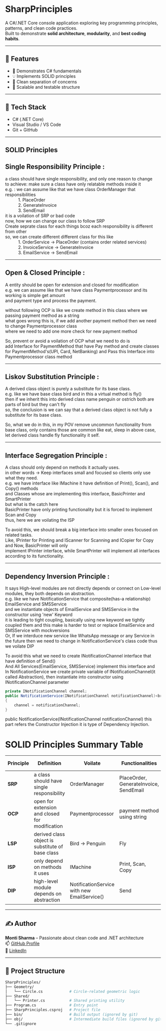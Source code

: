 # SharpPrinciples

A C#/.NET Core console application exploring key programming principles, patterns, and clean code practices.  
Built to demonstrate **solid architecture**, **modularity**, and **best coding habits**.

---

## 🚀 Features

- 📌 Demonstrates C# fundamentals
- 💡 Implements SOLID principles
- 🔁 Clean separation of concerns
- 🧪 Scalable and testable structure

---

## 🧱 Tech Stack

- C# (.NET Core)
- Visual Studio / VS Code
- Git + GitHub

---
## **SOLID Principles**

## Single Responsibility Principle : 
a class should have single responsibility, and only one reason to change  
to achieve: make sure a class have only relatable methods inside it  
e.g. : we can assume like that we have class OrderManager that responsibilities  
   1. PlaceOrder  
   2. GenerateInvoice  
   3. SendEmail  
it is a voilation of SRP or bad code  
now, how we can change our class to follow SRP  
Create seprate class for each things bcoz each responsibility is different from other  
so, we can create different different class for this like  
   1. OrderService -> PlaceOrder (contains order related services)  
   2. InvoiceService -> GenerateInvoice  
   3. EmailService -> SendEmail  

---

## Open & Closed Principle : 
A entity should be open for extension and closed for modification  
e.g. we can assume like that we have class Paymentprocessor and its working is simple get amount  
and payment type and process the payment.  

without following OCP is like we create method in this class where we passing payment method as a string  
what goes wrong this is, if we add another payment method then we need to change Paymentprocessor class  
where we need to add one more check for new payment method  

So, prevent or avoid a voilation of OCP what we need to do is  
add Interface for PaymentMethod that have Pay method and create classes for PaymentMethod's(UPI, Card, NetBanking) and Pass this Interface into Paymentprocessor class method  

---

## Liskov Substitution Principle : 
A derived class object is purely a substitute for its base class.  
e.g. like we have base class bird and in this a virtual method is fly()  
then if we inherit this into derived class name penguin or ostrich both are parts of bird but they can't fly  
so, the conclusion is we can say that a derived class object is not fully a substitute for its base class.  

So, what we do in this, in my POV remove uncommon functionality from base class, only contains those are common like eat, sleep in above case, let derived class handle fly functionality it self.  

---

## Interface Segregation Principle : 
A class should only depend on methods it actually uses.  
in other words -> Keep interfaces small and focused so clients only use what they need.  
e.g. we have interface like IMachine it have definition of Print(), Scan(), and Copy() methods  
and Classes whose are implementing this interface, BasicPrinter and SmartPrinter  
but what is the catch here  
BasicPrinter have only printing functionality but it is forced to implement Scan and Copy  
thus, here we are voilating the ISP  

To avoid this, we should break a big interface into smaller ones focused on related tasks.  
Like, IPrinter for Printing and IScanner for Scanning and ICopier for Copy and Now, BasicPrinter will only  
implement IPrinter interface, while SmartPrinter will implement all interfaces according to its functionality.  

---

## Dependency Inversion Principle : 
It says High-level modules are not directly depends or connect on Low-level modules, they both depends on abstraction.  
e.g. like we have NotificationService that composite(has-a relationship) EmailService and SMSService  
and we instantiate objects of EmailService and SMSService in the constructor using 'new' Keyword  
it is leading to tight coupling, basically using new keyword we tightly coupled them and this make is harder to test or replace EmailService and SMSService with mockversions  
Or, If we interduce new service like WhatsApp message or any Service in the future then we need to change in NotificationService's class code thus we voilate DIP  

To avoid this what we need to create INotificationChannel interface that have definition of Send()  
And All Services(EmailService, SMSService) implement this interface and  
In NotificationService we create private variable of INotificationChannel(it called Abstraction), then instantiate into constructor using INotificationChannel parameter  

```csharp
private INotificationChannel channel; 
public NotificationService(INotificationChannel notificationChannel)<br>
{
	channel = notificationChannel;
}
```
public NotificationService(INotificationChannel notificationChannel) this part refers the Constructor Injection
	it is type of Dependency Injection.
 
# SOLID Principles Summary Table

| Principle | Definition | Voilate | Functionalities | Prevent or Avoid Voilate | Separated Functions |
|----------|-------------|---------|------------------|---------------------------|---------------------|
| **SRP** | a class should have single responsibility | OrderManager | PlaceOrder, GenerateInvoice, SendEmail | OrderService, InvoiceService, EmailService | PlaceOrder, GenerateInvoice, SendEmail |
| **OCP** | open for extension and closed for modification | Paymentprocessor | payment method using string | IPaymentMethod, UPI, Card, NetBanking | Pay |
| **LSP** | derived class object is substitute of base class | Bird → Penguin | Fly | Remove Fly from base class | Eat, Sleep in base class |
| **ISP** | only depend on methods it uses | IMachine | Print, Scan, Copy | IPrinter, IScanner, ICopier | split into focused interfaces |
| **DIP** | high-level module depends on abstraction | NotificationService with new EmailService() | Send | INotificationChannel + Constructor Injection | EmailService, SMSService |



---

## ✍️ Author

**Monti Sharma** – Passionate about clean code and .NET architecture  
📫 [GitHub Profile](https://github.com/MontiSharma1999)  
🔗 [LinkedIn](https://www.linkedin.com/in/montisharma/)

---

## 📁 Project Structure

```bash
SharpPrinciples/
├── Geometry/
│   └── Circle.cs            # Circle-related geometric logic
├── Shared/
│   └── Printer.cs           # Shared printing utility
├── Program.cs               # Entry point
├── SharpPrinciples.csproj   # Project file
├── bin/                     # Build output (ignored by git)
├── obj/                     # Intermediate build files (ignored by git)
└── .gitignore

